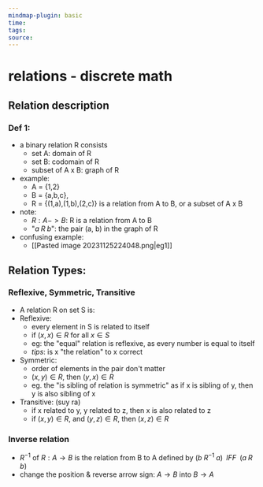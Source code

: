 ```yaml
---
mindmap-plugin: basic
time: 
tags: 
source:
---
```

# relations - discrete math
## Relation description
### Def 1:
- a binary relation R consists
	- set A: domain of R
	- set B: codomain of R
	- subset of A x B: graph of R
- example:
	- A = {1,2} 
	- B = {a,b,c},
	- R = {(1,a),(1,b),(2,c)} is a relation from A to B, or a subset of A x B
- note:
	- $R: A -> B$: R is a relation from A to B
	- "$a\;R\;b$": the pair (a, b) in the graph of R
- confusing example:
	- [[Pasted image 20231125224048.png|eg1]]
<!--ID: 1708098041104-->


## Relation Types:
### Reflexive, Symmetric, Transitive
- A relation R on set S is:
- Reflexive: 
	- every element in S is related to itself
	- if $(x, x) \in R$ for all $x \in S$
	- eg: the "equal" relation is reflexive, as every number is equal to itself
	- *tips*: is x "the relation" to x correct
- Symmetric:
	- order of elements in the pair don't matter
	- $(x,y) \in R$, then $(y,x) \in R$
	- eg. the "is sibling of relation is symmetric" as if x is sibling of y, then y is also sibling of x
- Transitive: (suy ra)
	- if x related to y, y related to z, then x is also related to z
	- if $(x,y) \in R$, and $(y,z) \in R$, then $(x, z) \in R$
<!--ID: 1708098041108-->


### Inverse relation
- $R^{-1}$ of $R: A \to B$ is the relation from B to A defined by $(b\;R^{-1}\;a)\;\; IFF\;\;(a\;R\;b)$ 
- change the position & reverse arrow sign: $A \to B$ into $B \to A$ 
<!--ID: 1708098041113-->
